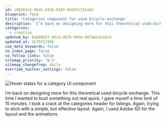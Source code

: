 ```yaml
---
id: c88163cb-96a5-4326-810f-0d107c21ba82
blueprint: feed
title: 'Categories component for used bicycle exchange'
description: 'I’m back on designing more for this theoretical used-bicycle exchange.'
categories:
  - creative
updated_by: 6ab68b5f-4613-467b-99de-86fabe1e1bcd
updated_at: 1670717484
use_meta_keywords: false
no_index_page: false
no_follow_links: false
sitemap_priority: '0.5'
sitemap_changefreq: daily
override_twitter_settings: false
---
```

![Hover states for a category UI component](statamic://asset::assets::feed/rigidexchangecategories.gif)

I’m back on designing more for this theoretical used-bicycle exchange. This time I wanted to bust something out real quick. I gave myself a time limit of 15 minutes. I took a crack at the categories header for listings. Again, trying to stick with a simple, but effective layout. Again, I used Adobe XD for the layout and the animations.